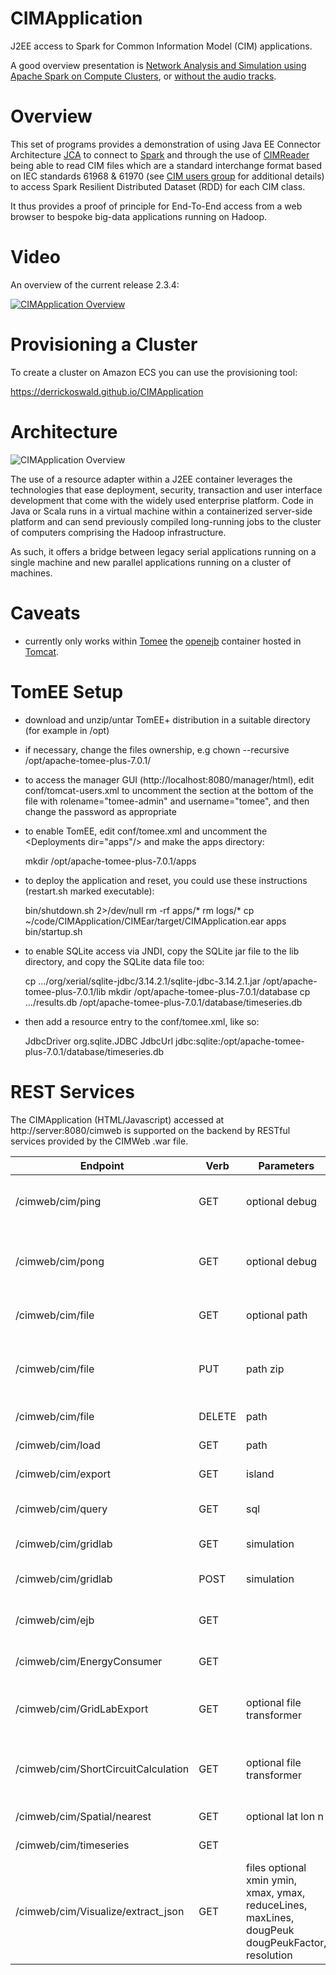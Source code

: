 CIMApplication
======

J2EE access to Spark for Common Information Model (CIM) applications.

A good overview presentation is [Network Analysis and Simulation using Apache Spark on Compute Clusters](https://derrickoswald.github.io/CIMSparkPresentation/index.html?audio), or [without the audio tracks](https://derrickoswald.github.io/CIMSparkPresentation).

# Overview

This set of programs provides a demonstration of using Java EE Connector Architecture
[JCA](https://en.wikipedia.org/wiki/Java_EE_Connector_Architecture)
to connect to [Spark](https://spark.apache.org) and through the use of
[CIMReader](https://github.com/derrickoswald/CIMReader) being able to read
CIM files which are a standard interchange format based on IEC standards 61968 & 61970
(see [CIM users group](http://cimug.ucaiug.org/default.aspx) for additional details)
to access Spark Resilient Distributed Dataset (RDD) for each CIM class.

It thus provides a proof of principle for End-To-End access from a web browser to bespoke big-data applications running on Hadoop.

# Video

An overview of the current release 2.3.4:

[![CIMApplication Overview](http://img.youtube.com/vi/uWfDuNiRp8M/0.jpg)](http://www.youtube.com/watch?v=uWfDuNiRp8M "CIMApplication Movie")


# Provisioning a Cluster

To create a cluster on Amazon ECS you can use the provisioning tool:

<a href="https://derrickoswald.github.io/CIMApplication">https://derrickoswald.github.io/CIMApplication</a>

# Architecture

![CIMApplication Overview](https://rawgit.com/derrickoswald/CIMApplication/master/img/Overview.svg "Overview diagram")

The use of a resource adapter within a J2EE container leverages the technologies that ease
deployment, security, transaction and user interface development that come with
the widely used enterprise platform. Code in Java or Scala runs in a virtual machine
within a containerized server-side platform and can send previously compiled long-running
jobs to the cluster of computers comprising the Hadoop infrastructure.

As such, it offers a bridge between legacy serial applications running on a single machine and
new parallel applications running on a cluster of machines.

# Caveats

- currently only works within [Tomee](https://tomee.apache.org/) the [openejb](https://en.wikipedia.org/wiki/Apache_OpenEJB) container hosted in [Tomcat](https://tomcat.apache.org/).

# TomEE Setup

- download and unzip/untar TomEE+ distribution in a suitable directory (for example in /opt)
- if necessary, change the files ownership, e.g chown --recursive /opt/apache-tomee-plus-7.0.1/
- to access the manager GUI (http://localhost:8080/manager/html), edit conf/tomcat-users.xml to
uncomment the section at the bottom of the file with rolename="tomee-admin" and username="tomee",
and then change the password as appropriate
- to enable TomEE, edit conf/tomee.xml and uncomment the &lt;Deployments dir="apps"/&gt; and make the apps directory:

    mkdir /opt/apache-tomee-plus-7.0.1/apps

- to deploy the application and reset, you could use these instructions (restart.sh marked executable):

    bin/shutdown.sh 2>/dev/null
    rm -rf apps/*
    rm logs/*
    cp ~/code/CIMApplication/CIMEar/target/CIMApplication.ear apps
    bin/startup.sh

- to enable SQLite access via JNDI, copy the SQLite jar file to the lib directory, and copy the SQLite data file too:

    cp .../org/xerial/sqlite-jdbc/3.14.2.1/sqlite-jdbc-3.14.2.1.jar /opt/apache-tomee-plus-7.0.1/lib
    mkdir /opt/apache-tomee-plus-7.0.1/database
    cp .../results.db /opt/apache-tomee-plus-7.0.1/database/timeseries.db

- then add a resource entry to the conf/tomee.xml, like so:

    <?xml version="1.0" encoding="UTF-8"?>
    <tomee>
      <!-- see http://tomee.apache.org/containers-and-resources.html -->
      <Deployments dir="apps" />
      <Resource id="SQLite Database" type="DataSource">
        JdbcDriver  org.sqlite.JDBC
        JdbcUrl jdbc:sqlite:/opt/apache-tomee-plus-7.0.1/database/timeseries.db
      </Resource>
    </tomee>

# REST Services

The CIMApplication (HTML/Javascript) accessed at http://server:8080/cimweb is supported on the backend by
RESTful services provided by the CIMWeb .war file.

Endpoint | Verb | Parameters | Description|
------------ | ------------- | ------------- | -------------|
/cimweb/cim/ping | GET | optional debug | Simple response to check for proper deployment. The optional boolean debug matrix parameter will return the current set of environment variables on the server.|
/cimweb/cim/pong | GET | optional debug | Response to check for proper connection. The optional boolean debug matrix parameter will return the current set of environment variables on the server and metadata from the connection.|
/cimweb/cim/file | GET | optional path | Returns the contents of the directory (if path ends with /) or the contents of the file from HDFS.|
/cimweb/cim/file | PUT | path zip | Stores the byte contents at the path on HDFS. The optional boolean zip matrix parameter unzips a single file from the zip and stores it's contents on HDFS at the given path|
/cimweb/cim/file | DELETE | path |Removes the file or directory at the path on HDFS.|
/cimweb/cim/load | GET | path | Reads the contents of the HDFS file (.rdf) into Spark via the CIMReader.|
/cimweb/cim/export | GET | island | Returns the RDF of the given TopologicalIsland and related elements.|
/cimweb/cim/query | GET | sql | Performs SQL query against the loaded CIM data. Returns a JSON array of records retrieved.|
/cimweb/cim/gridlab | GET | simulation | Returns the GridLAB-D Model file (.glm) for the given simulation file (JSON).|
/cimweb/cim/gridlab | POST | simulation | Executes gridlabd for the model specified by the glm property in the given simulation file (JSON).|
/cimweb/cim/ejb | GET | | Reads test file /data/NIS_CIM_Export_NS_INITIAL_FILL.rdf and returns the number of elements.|
/cimweb/cim/EnergyConsumer | GET | | Reads test file /data/NIS_CIM_Export_NS_INITIAL_FILL.rdf and returns the number of elements.|
/cimweb/cim/GridLabExport | GET | optional file transformer | With no file specified, reads given file into Spark and returns the transformer names. With specified transformer returns the gridlab file.|
/cimweb/cim/ShortCircuitCalculation | GET | optional file transformer | With no file specified, reads given file into Spark and returns the transformer names. With specified transformer returns the short circuit data for the house connections.|
/cimweb/cim/Spatial/nearest | GET | optional lat lon n | Finds the n nearest house connections to the given wgs84 lat,long.|
/cimweb/cim/timeseries | GET | | Sample to read SQLite database and return measurement data.|
/cimweb/cim/Visualize/extract_json | GET | files optional xmin ymin, xmax, ymax, reduceLines, maxLines, dougPeuk dougPeukFactor, resolution | Return (simplified) features within the bounding box from the given file.|
